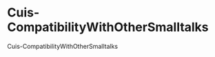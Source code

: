 Cuis-CompatibilityWithOtherSmalltalks
=====================================

Cuis-CompatibilityWithOtherSmalltalks